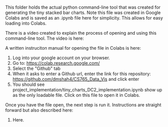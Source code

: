 This folder holds the actual python command-line tool that was created for generating the tiny stacked bar charts. Note this file was created in Google Colabs and is saved as an .ipynb file here for simplicity. This allows for easy loading into Colabs. 

There is a video created to explain the process of opening and using this command-line tool. The video is here:

A written instruciton manual for opening the file in Colabs is here:
1. Log into your google account on your browser.
2. Go to: https://colab.research.google.com/
3. Select the "Github" tab 
4. When it asks to enter a Github url, enter the link for this repository: https://github.com/dmshah4/CS765_Data_Vis and click enter
5. You should see project_implementation/tiny_charts_DC2_implementation.ipynb show up as the only loadable file. Click on this file to open it in Colabs.

Once you have the file open, the next step is run it. Instructions are straight forward but also described here:
1. Here.
